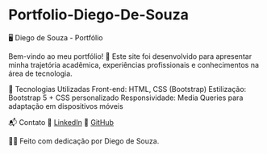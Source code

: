# Portfolio-Diego-De-Souza
🖥️ Diego de Souza - Portfólio

Bem-vindo ao meu portfólio! 🚀 Este site foi desenvolvido para apresentar minha trajetória acadêmica, experiências profissionais e conhecimentos na área de tecnologia.

📌 Tecnologias Utilizadas
Front-end: HTML, CSS (Bootstrap)
Estilização: Bootstrap 5 + CSS personalizado
Responsividade: Media Queries para adaptação em dispositivos móveis

📬 Contato
🔗 [LinkedIn](https://www.linkedin.com/in/diego-de-souza-20b439235/)
🐙 [GitHub](https://github.com/yngbx17)

👨‍💻 Feito com dedicação por Diego de Souza.
